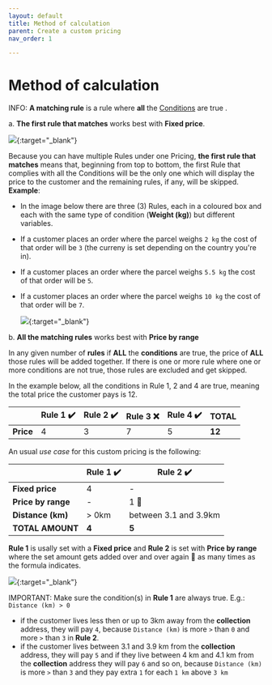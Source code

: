 ```yaml
---
layout: default
title: Method of calculation
parent: Create a custom pricing
nav_order: 1

---
```


# Method of calculation

<span class="badge badge-info">INFO: </span><span> <strong>A matching rule</strong> is a rule where <strong>all</strong> the [Conditions](/en/admin/pricing_conditions) are true </span>.

a. **The first rule that matches** works best with **Fixed price**.

  [![](/assets/images/pricingFirstRulePlusFixedPrice.png)](/assets/images/pricingFirstRulePlusFixedPrice.png){:target="\_blank"}

Because you can have multiple Rules under one Pricing, **the first rule that matches** means that, beginning from top to bottom, the first Rule that complies with all the Conditions will be the only one which will display the price to the customer and the remaining rules, if any, will be skipped.
**Example**:
 - In the image below there are three (3) Rules, each in a coloured box and each with the same type of condition (**Weight (kg)**) but different variables.
 - If a customer places an order where the parcel weighs `2 kg` the cost of that order will be `3` (the curreny is set depending on the country you're in).
 - If a customer places an order where the parcel weighs `5.5 kg` the cost of that order will be `5`.
 - If a customer places an order where the parcel weighs `10 kg` the cost of that order will be `7`.

     [![](/assets/images/pricingFirstMatchingRule.png)](/assets/images/pricingFirstMatchingRule.png){:target="\_blank"}  


b. **All the matching rules** works best with **Price by range**

  In any given number of **rules** if **ALL** the **conditions** are true, the price of **ALL** those rules will be added together. If there is one or more rule where one or more conditions are not true, those rules are excluded and get skipped.

  In the example below, all the conditions in Rule 1, 2 and 4 are true, meaning the total price the customer pays is 12.

  |           | Rule 1 ✔️ | Rule 2 ✔️ | Rule 3 ❌ | Rule 4 ✔️ | TOTAL  |
  | --------- | -------- | -------- | -------- | -------- | ------ |
  | **Price** | 4        | 3        | 7        | 5        | **12** |

  An usual *use case* for this custom pricing is the following:

  |                    | Rule 1 ✔️ | Rule 2 ✔️              |
  | ------------------ | -------- | --------------------- |
  | **Fixed price**    | 4        | -                     |
  | **Price by range** | -        | 1 🔄                   |
  | **Distance (km)**  | > 0km    | between 3.1 and 3.9km |
  | **TOTAL AMOUNT**   | **4**    | **5**                 |

  **Rule 1** is usally set with a **Fixed price** and **Rule 2** is set with **Price by range** where the set amount gets added over and over again 🔄 as many times as the formula indicates.

  [![](/assets/images/pricingAllMatchingRules.png)](/assets/images/pricingAllMatchingRules.png){:target="_blank"}


  <span class="badge badge-info">IMPORTANT:</span><span> Make sure the condition(s) in <strong>Rule 1</strong> are always true. E.g.: `Distance (km) > 0`</span>

  - if the customer lives less then or up to 3km away from the **collection** address, they will pay `4`, because `Distance (km)` is more `>` than `0` and more `>` than `3` in **Rule 2**.
  - if the customer lives between 3.1 and 3.9 km from the **collection** address, they will pay `5` and if they live between 4 km and 4.1 km from the **collection** address they will pay `6` and so on, because `Distance (km)` is more `>` than `3` and they pay extra `1` for each `1 km` above `3 km`  
